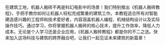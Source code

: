 在建筑工地，机器人搬砖不再是科幻电影中的场景！我们特别推出《机器人搬砖教程》，手把手教你如何让机器人轻松完成繁重的建筑工作。本教程适合所有对智能建造感兴趣的工程师和技术爱好者，内容涵盖机器人编程、机械结构设计以及实际操作技巧。通过学习，你将掌握机器人搬砖的核心技术，提升工作效率，降低人力成本。无论是个人学习还是企业应用，《机器人搬砖教程》都是你的不二之选。快来加入这场科技与建筑的跨界融合吧，让我们一起见证未来建筑的新篇章！